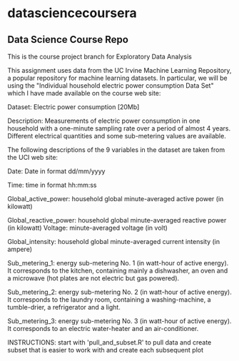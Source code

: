 # datasciencecoursera
## Data Science Course Repo

This is the course project branch for Exploratory Data Analysis

This assignment uses data from the UC Irvine Machine Learning Repository, a popular repository for machine learning datasets. In particular, we will be using the "Individual household electric power consumption Data Set" which I have made available on the course web site:

Dataset: Electric power consumption [20Mb]

Description: Measurements of electric power consumption in one household with a one-minute sampling rate over a period of almost 4 years. Different electrical quantities and some sub-metering values are available.

The following descriptions of the 9 variables in the dataset are taken from the UCI web site:

   Date: Date in format dd/mm/yyyy
   
   Time: time in format hh:mm:ss
   
   Global_active_power: household global minute-averaged active power (in kilowatt)
   
   Global_reactive_power: household global minute-averaged reactive power (in kilowatt)    Voltage: minute-averaged voltage (in volt)
   
   Global_intensity: household global minute-averaged current intensity (in ampere)
   
   Sub_metering_1: energy sub-metering No. 1 (in watt-hour of active energy). It corresponds to the kitchen, containing mainly a dishwasher, an oven and a microwave (hot plates are not electric but gas powered).
   
   Sub_metering_2: energy sub-metering No. 2 (in watt-hour of active energy). It corresponds to the laundry room, containing a washing-machine, a tumble-drier, a refrigerator and a light.
   
   Sub_metering_3: energy sub-metering No. 3 (in watt-hour of active energy). It corresponds to an electric water-heater and an air-conditioner.

   INSTRUCTIONS:
 start with 'pull_and_subset.R' to pull data and create subset that is easier to work with and create each subsequent plot
